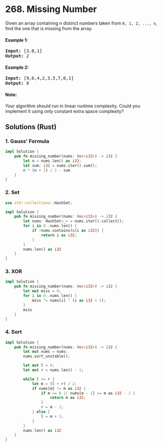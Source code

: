 # 268. Missing Number
Given an array containing *n* distinct numbers taken from ```0, 1, 2, ..., n```, find the one that is missing from the array.

#### Example 1:
<pre>
<strong>Input:</strong> [3,0,1]
<strong>Output:</strong> 2
</pre>

#### Example 2:
<pre>
<strong>Input:</strong> [9,6,4,2,3,5,7,0,1]
<strong>Output:</strong> 8
</pre>

#### Note:
Your algorithm should run in linear runtime complexity. Could you implement it using only constant extra space complexity?

## Solutions (Rust)

### 1. Gauss' Formula
```Rust
impl Solution {
    pub fn missing_number(nums: Vec<i32>) -> i32 {
        let n = nums.len() as i32;
        let sum: i32 = nums.iter().sum();
        n * (n + 1) / 2 - sum
    }
}
```

### 2. Set
```Rust
use std::collections::HashSet;

impl Solution {
    pub fn missing_number(nums: Vec<i32>) -> i32 {
        let nums: HashSet<_> = nums.iter().collect();
        for i in 0..nums.len() {
            if !nums.contains(&(i as i32)) {
                return i as i32;
            }
        }
        nums.len() as i32
    }
}
```

### 3. XOR
```Rust
impl Solution {
    pub fn missing_number(nums: Vec<i32>) -> i32 {
        let mut miss = 0;
        for i in 0..nums.len() {
            miss ^= nums[i] ^ (i as i32 + 1);
        }
        miss
    }
}
```

### 4. Sort
```Rust
impl Solution {
    pub fn missing_number(nums: Vec<i32>) -> i32 {
        let mut nums = nums;
        nums.sort_unstable();

        let mut l = 0;
        let mut r = nums.len() - 1;

        while l <= r {
            let m = (l + r) / 2;
            if nums[m] != m as i32 {
                if m == 0 || nums[m - 1] == m as i32 - 1 {
                    return m as i32;
                }
                r = m - 1;
            } else {
                l = m + 1;
            }
        }
        nums.len() as i32
    }
}
```
